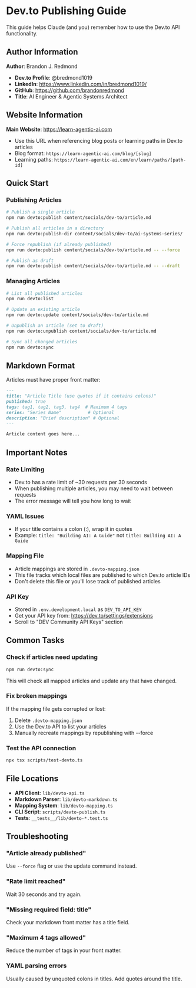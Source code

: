 # Dev.to Publishing Guide

This guide helps Claude (and you) remember how to use the Dev.to API functionality.

## Author Information

**Author**: Brandon J. Redmond
- **Dev.to Profile**: @bredmond1019
- **LinkedIn**: https://www.linkedin.com/in/bredmond1019/
- **GitHub**: https://github.com/brandonredmond
- **Title**: AI Engineer & Agentic Systems Architect

## Website Information

**Main Website**: https://learn-agentic-ai.com
- Use this URL when referencing blog posts or learning paths in Dev.to articles
- Blog format: `https://learn-agentic-ai.com/blog/[slug]`
- Learning paths: `https://learn-agentic-ai.com/en/learn/paths/[path-id]`

## Quick Start

### Publishing Articles

```bash
# Publish a single article
npm run devto:publish content/socials/dev-to/article.md

# Publish all articles in a directory
npm run devto:publish-dir content/socials/dev-to/ai-systems-series/

# Force republish (if already published)
npm run devto:publish content/socials/dev-to/article.md -- --force

# Publish as draft
npm run devto:publish content/socials/dev-to/article.md -- --draft
```

### Managing Articles

```bash
# List all published articles
npm run devto:list

# Update an existing article
npm run devto:update content/socials/dev-to/article.md

# Unpublish an article (set to draft)
npm run devto:unpublish content/socials/dev-to/article.md

# Sync all changed articles
npm run devto:sync
```

## Markdown Format

Articles must have proper front matter:

```markdown
---
title: "Article Title (use quotes if it contains colons)"
published: true
tags: tag1, tag2, tag3, tag4  # Maximum 4 tags
series: "Series Name"          # Optional
description: "Brief description" # Optional
---

Article content goes here...
```

## Important Notes

### Rate Limiting
- Dev.to has a rate limit of ~30 requests per 30 seconds
- When publishing multiple articles, you may need to wait between requests
- The error message will tell you how long to wait

### YAML Issues
- If your title contains a colon (:), wrap it in quotes
- Example: `title: "Building AI: A Guide"` not `title: Building AI: A Guide`

### Mapping File
- Article mappings are stored in `.devto-mapping.json`
- This file tracks which local files are published to which Dev.to article IDs
- Don't delete this file or you'll lose track of published articles

### API Key
- Stored in `.env.development.local` as `DEV_TO_API_KEY`
- Get your API key from: https://dev.to/settings/extensions
- Scroll to "DEV Community API Keys" section

## Common Tasks

### Check if articles need updating
```bash
npm run devto:sync
```
This will check all mapped articles and update any that have changed.

### Fix broken mappings
If the mapping file gets corrupted or lost:
1. Delete `.devto-mapping.json`
2. Use the Dev.to API to list your articles
3. Manually recreate mappings by republishing with --force

### Test the API connection
```bash
npx tsx scripts/test-devto.ts
```

## File Locations

- **API Client**: `lib/devto-api.ts`
- **Markdown Parser**: `lib/devto-markdown.ts`
- **Mapping System**: `lib/devto-mapping.ts`
- **CLI Script**: `scripts/devto-publish.ts`
- **Tests**: `__tests__/lib/devto-*.test.ts`

## Troubleshooting

### "Article already published"
Use `--force` flag or use the update command instead.

### "Rate limit reached"
Wait 30 seconds and try again.

### "Missing required field: title"
Check your markdown front matter has a title field.

### "Maximum 4 tags allowed"
Reduce the number of tags in your front matter.

### YAML parsing errors
Usually caused by unquoted colons in titles. Add quotes around the title.